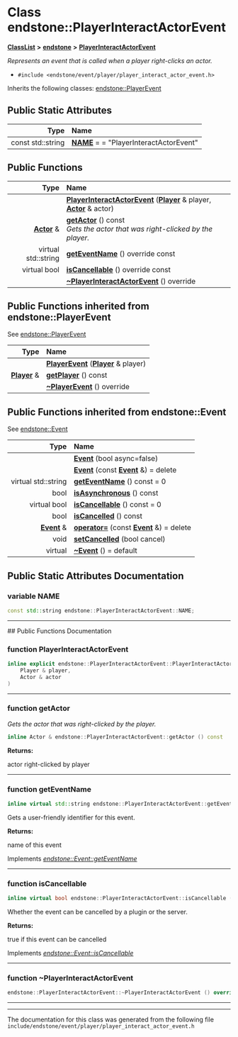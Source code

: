 

# Class endstone::PlayerInteractActorEvent



[**ClassList**](annotated.md) **>** [**endstone**](namespaceendstone.md) **>** [**PlayerInteractActorEvent**](classendstone_1_1PlayerInteractActorEvent.md)



_Represents an event that is called when a player right-clicks an actor._ 

* `#include <endstone/event/player/player_interact_actor_event.h>`



Inherits the following classes: [endstone::PlayerEvent](classendstone_1_1PlayerEvent.md)
































## Public Static Attributes

| Type | Name |
| ---: | :--- |
|  const std::string | [**NAME**](#variable-name)   = = "PlayerInteractActorEvent"<br> |










































## Public Functions

| Type | Name |
| ---: | :--- |
|   | [**PlayerInteractActorEvent**](#function-playerinteractactorevent) ([**Player**](classendstone_1_1Player.md) & player, [**Actor**](classendstone_1_1Actor.md) & actor) <br> |
|  [**Actor**](classendstone_1_1Actor.md) & | [**getActor**](#function-getactor) () const<br>_Gets the actor that was right-clicked by the player._  |
| virtual std::string | [**getEventName**](#function-geteventname) () override const<br> |
| virtual bool | [**isCancellable**](#function-iscancellable) () override const<br> |
|   | [**~PlayerInteractActorEvent**](#function-playerinteractactorevent) () override<br> |


## Public Functions inherited from endstone::PlayerEvent

See [endstone::PlayerEvent](classendstone_1_1PlayerEvent.md)

| Type | Name |
| ---: | :--- |
|   | [**PlayerEvent**](classendstone_1_1PlayerEvent.md#function-playerevent) ([**Player**](classendstone_1_1Player.md) & player) <br> |
|  [**Player**](classendstone_1_1Player.md) & | [**getPlayer**](classendstone_1_1PlayerEvent.md#function-getplayer) () const<br> |
|   | [**~PlayerEvent**](classendstone_1_1PlayerEvent.md#function-playerevent) () override<br> |


## Public Functions inherited from endstone::Event

See [endstone::Event](classendstone_1_1Event.md)

| Type | Name |
| ---: | :--- |
|   | [**Event**](classendstone_1_1Event.md#function-event-12) (bool async=false) <br> |
|   | [**Event**](classendstone_1_1Event.md#function-event-22) (const [**Event**](classendstone_1_1Event.md) &) = delete<br> |
| virtual std::string | [**getEventName**](classendstone_1_1Event.md#function-geteventname) () const = 0<br> |
|  bool | [**isAsynchronous**](classendstone_1_1Event.md#function-isasynchronous) () const<br> |
| virtual bool | [**isCancellable**](classendstone_1_1Event.md#function-iscancellable) () const = 0<br> |
|  bool | [**isCancelled**](classendstone_1_1Event.md#function-iscancelled) () const<br> |
|  [**Event**](classendstone_1_1Event.md) & | [**operator=**](classendstone_1_1Event.md#function-operator) (const [**Event**](classendstone_1_1Event.md) &) = delete<br> |
|  void | [**setCancelled**](classendstone_1_1Event.md#function-setcancelled) (bool cancel) <br> |
| virtual  | [**~Event**](classendstone_1_1Event.md#function-event) () = default<br> |
















































































## Public Static Attributes Documentation




### variable NAME 

```C++
const std::string endstone::PlayerInteractActorEvent::NAME;
```




<hr>
## Public Functions Documentation




### function PlayerInteractActorEvent 

```C++
inline explicit endstone::PlayerInteractActorEvent::PlayerInteractActorEvent (
    Player & player,
    Actor & actor
) 
```




<hr>



### function getActor 

_Gets the actor that was right-clicked by the player._ 
```C++
inline Actor & endstone::PlayerInteractActorEvent::getActor () const
```





**Returns:**

actor right-clicked by player 





        

<hr>



### function getEventName 


```C++
inline virtual std::string endstone::PlayerInteractActorEvent::getEventName () override const
```



Gets a user-friendly identifier for this event.




**Returns:**

name of this event 





        
Implements [*endstone::Event::getEventName*](classendstone_1_1Event.md#function-geteventname)


<hr>



### function isCancellable 


```C++
inline virtual bool endstone::PlayerInteractActorEvent::isCancellable () override const
```



Whether the event can be cancelled by a plugin or the server.




**Returns:**

true if this event can be cancelled 





        
Implements [*endstone::Event::isCancellable*](classendstone_1_1Event.md#function-iscancellable)


<hr>



### function ~PlayerInteractActorEvent 

```C++
endstone::PlayerInteractActorEvent::~PlayerInteractActorEvent () override
```




<hr>

------------------------------
The documentation for this class was generated from the following file `include/endstone/event/player/player_interact_actor_event.h`

